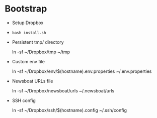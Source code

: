 # Bootstrap

- Setup Dropbox
- `bash install.sh`
- Persistent tmp/ directory

    ln -sf ~/Dropbox/tmp ~/tmp

- Custom env file

    ln -sf ~/Dropbox/env/$(hostname).env.properties ~/.env.properties

- Newsboat URLs file

    ln -sf ~/Dropbox/newsboat/urls ~/.newsboat/urls

- SSH config

    ln -sf ~/Dropbox/ssh/$(hostname).config ~/.ssh/config
